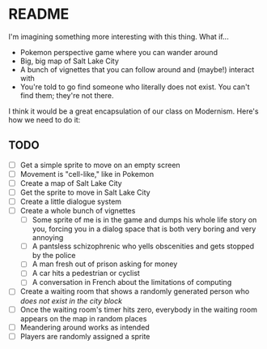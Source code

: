 # README

I'm imagining something more interesting with this thing. What if...

* Pokemon perspective game where you can wander around
* Big, big map of Salt Lake City
* A bunch of vignettes that you can follow around and (maybe!) interact with
* You're told to go find someone who literally does not exist. You can't find them; they're not there.

I think it would be a great encapsulation of our class on Modernism. Here's how we need to do it:

## TODO

- [ ] Get a simple sprite to move on an empty screen
- [ ] Movement is "cell-like," like in Pokemon
- [ ] Create a map of Salt Lake City
- [ ] Get the sprite to move in Salt Lake City
- [ ] Create a little dialogue system
- [ ] Create a whole bunch of vignettes
	- [ ] Some sprite of me is in the game and dumps his whole life story on you, forcing you in a dialog space that is both very boring and very annoying
	- [ ] A pantsless schizophrenic who yells obscenities and gets stopped by the police
	- [ ] A man fresh out of prison asking for money
	- [ ] A car hits a pedestrian or cyclist
	- [ ] A conversation in French about the limitations of computing
- [ ] Create a waiting room that shows a randomly generated person who _does not exist in the city block_
- [ ] Once the waiting room's timer hits zero, everybody in the waiting room appears on the map in random places
- [ ] Meandering around works as intended
- [ ] Players are randomly assigned a sprite